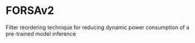 # FORSAv2
Filter reordering technique for reducing dynamic power consumption of a pre-trained model inference
